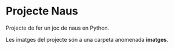 # Projecte Naus

Projecte de fer un joc de naus en Python.

Les imatges del projecte són a una carpeta anomenada **imatges**.
